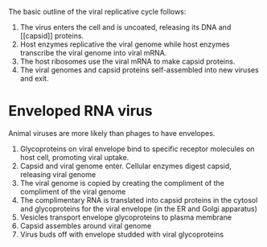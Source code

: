 The basic outline of the viral replicative cycle follows:

1. The virus enters the cell and is uncoated, releasing its DNA and [[capsid]] proteins.
2. Host enzymes replicative the viral genome while host enzymes transcribe the viral genome into viral mRNA.
3. The host ribosomes use the viral mRNA to make capsid proteins.
4. The viral genomes and capsid proteins self-assembled into new viruses and exit.

# Enveloped RNA virus

Animal viruses are more likely than phages to have envelopes. 

1. Glycoproteins on viral envelope bind to specific receptor molecules on host cell, promoting viral uptake.
2. Capsid and viral genome enter. Cellular enzymes digest capsid, releasing viral genome
3. The viral genome is copied by creating the compliment of the compliment of the viral genome
4. The complimentary RNA is translated into capsid proteins in the cytosol and glycoproteins for the viral envelope (in the ER and Golgi apparatus)
5. Vesicles transport envelope glycoproteins to plasma membrane
6. Capsid assembles around viral genome
7. Virus buds off with envelope studded with viral glycoproteins